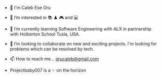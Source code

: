 - 👋 I'm Caleb Ese Oru
- 👀 I’m interested in 📚 ♟️ 🎮 and 💻
- 🌱 I’m currently learning Software Engineering with ALX in partnership with Holberton School Tusla, USA.
- 💞️ I’m looking to collaborate on new and exciting projects. I'm looking for problems which can be resolved by tech. 
- 📫 How to reach me... orucaleb@gmail.com

- Projectbaby007 is a ✨ on the horizon
